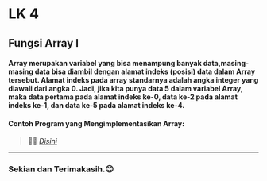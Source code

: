 # LK 4
## Fungsi Array I

#### Array merupakan variabel yang bisa menampung banyak data,masing-masing data bisa diambil dengan alamat indeks (posisi) data dalam Array tersebut. Alamat indeks pada array standarnya adalah angka integer yang diawali dari angka 0. Jadi, jika kita punya data 5 dalam variabel Array, maka data pertama pada alamat indeks ke-0, data ke-2 pada alamat indeks ke-1, dan data ke-5 pada alamat indeks ke-4.

#### Contoh Program yang Mengimplementasikan Array:
> 📝✅ [*Disini*](4.0-implementasi-array.ino)
___

### Sekian dan Terimakasih.😊